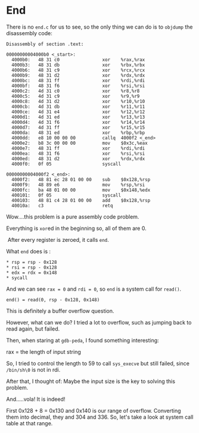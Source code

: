 # End

There is no `end.c` for us to see, so the only thing we can do is to `objdump` the disassembly code:

    Disassembly of section .text:

    00000000004000b0 <_start>:
      4000b0:	48 31 c0             	xor    %rax,%rax
      4000b3:	48 31 db             	xor    %rbx,%rbx
      4000b6:	48 31 c9             	xor    %rcx,%rcx
      4000b9:	48 31 d2             	xor    %rdx,%rdx
      4000bc:	48 31 ff             	xor    %rdi,%rdi
      4000bf:	48 31 f6             	xor    %rsi,%rsi
      4000c2:	4d 31 c0             	xor    %r8,%r8
      4000c5:	4d 31 c9             	xor    %r9,%r9
      4000c8:	4d 31 d2             	xor    %r10,%r10
      4000cb:	4d 31 db             	xor    %r11,%r11
      4000ce:	4d 31 e4             	xor    %r12,%r12
      4000d1:	4d 31 ed             	xor    %r13,%r13
      4000d4:	4d 31 f6             	xor    %r14,%r14
      4000d7:	4d 31 ff             	xor    %r15,%r15
      4000da:	48 31 ed             	xor    %rbp,%rbp
      4000dd:	e8 10 00 00 00       	callq  4000f2 <_end>
      4000e2:	b8 3c 00 00 00       	mov    $0x3c,%eax
      4000e7:	48 31 ff             	xor    %rdi,%rdi
      4000ea:	48 31 f6             	xor    %rsi,%rsi
      4000ed:	48 31 d2             	xor    %rdx,%rdx
      4000f0:	0f 05                	syscall 

    00000000004000f2 <_end>:
      4000f2:	48 81 ec 28 01 00 00 	sub    $0x128,%rsp
      4000f9:	48 89 e6             	mov    %rsp,%rsi
      4000fc:	ba 48 01 00 00       	mov    $0x148,%edx
      400101:	0f 05                	syscall 
      400103:	48 81 c4 28 01 00 00 	add    $0x128,%rsp
      40010a:	c3                   	retq   
      
  Wow....this problem is a pure assembly code problem.
  
  Everything is `xor`ed in the beginning so, all of them are 0.
  
  After every register is zeroed, it calls `end`.
  
  What `end` does is :
  
    * rsp = rsp - 0x128
    * rsi = rsp - 0x128
    * edx = rdx = 0x148
    * sycall
 
 And we can see `rax = 0` and `rdi = 0`, so `end` is a system call for `read()`.
 
    end() = read(0, rsp - 0x128, 0x148)
    
 This is definitely a buffer overflow question.
 
 However, what can we do? I tried a lot to overflow, such as jumping back to read again, but failed.
 
 Then, when staring at `gdb-peda`, I found something interesting:
 
   rax = the length of input string
   
 So, I tried to control the length to 59 to call `sys_execve` but still failed, since `/bin/sh\0` is not in rdi.
 
 After that, I thought of: Maybe the input size is the key to solving this problem.
 
 And.....vola! It is indeed!
 
 First 0x128 + 8 = 0x130 and 0x140 is our range of overflow. Converting them into decimal, they and 304 and 336. So, let's take a look at system call table at that range.
